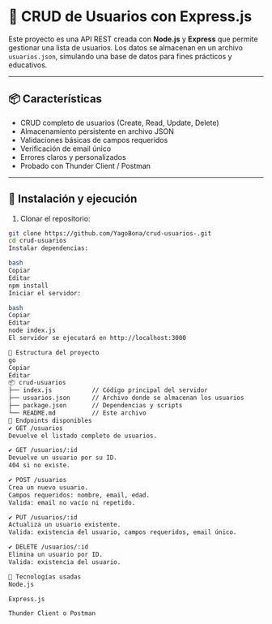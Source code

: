 # 🧠 CRUD de Usuarios con Express.js

Este proyecto es una API REST creada con **Node.js** y **Express** que permite gestionar una lista de usuarios. Los datos se almacenan en un archivo `usuarios.json`, simulando una base de datos para fines prácticos y educativos.

---

## 📦 Características

- CRUD completo de usuarios (Create, Read, Update, Delete)
- Almacenamiento persistente en archivo JSON
- Validaciones básicas de campos requeridos
- Verificación de email único
- Errores claros y personalizados
- Probado con Thunder Client / Postman

---

## 🚀 Instalación y ejecución

1. Clonar el repositorio:

```bash
git clone https://github.com/YagoBona/crud-usuarios-.git
cd crud-usuarios
Instalar dependencias:

bash
Copiar
Editar
npm install
Iniciar el servidor:

bash
Copiar
Editar
node index.js
El servidor se ejecutará en http://localhost:3000

📁 Estructura del proyecto
go
Copiar
Editar
📦 crud-usuarios
├── index.js           // Código principal del servidor
├── usuarios.json      // Archivo donde se almacenan los usuarios
├── package.json       // Dependencias y scripts
└── README.md          // Este archivo
📌 Endpoints disponibles
✔️ GET /usuarios
Devuelve el listado completo de usuarios.

✔️ GET /usuarios/:id
Devuelve un usuario por su ID.
404 si no existe.

✔️ POST /usuarios
Crea un nuevo usuario.
Campos requeridos: nombre, email, edad.
Valida: email no vacío ni repetido.

✔️ PUT /usuarios/:id
Actualiza un usuario existente.
Valida: existencia del usuario, campos requeridos, email único.

✔️ DELETE /usuarios/:id
Elimina un usuario por ID.
Valida: existencia del usuario.

🔧 Tecnologías usadas
Node.js

Express.js

Thunder Client o Postman